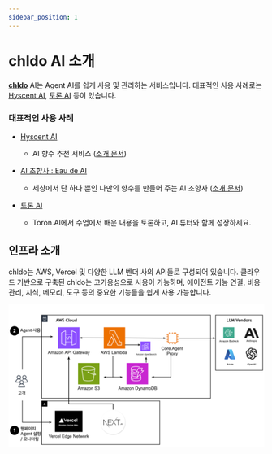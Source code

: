 ```yaml
---
sidebar_position: 1
---
```


# chldo AI 소개

**[chldo](https://chldo.com)** AI는 Agent AI를 쉽게 사용 및 관리하는 서비스입니다. 대표적인 사용 사례로는 [Hyscent AI](https://hyscent.ai), [토론 AI](https://toron.ai) 등이 있습니다.

### 대표적인 사용 사례

-   [Hyscent AI](https://hyscent.ai/)

    -   AI 향수 추천 서비스 ([소개 문서](https://core.today/news/project/hyscent/thehyundaidaegu))

-   [AI 조향사 : Eau de AI](https://eaude.ai/)

    -   세상에서 단 하나 뿐인 나만의 향수를 만들어 주는 AI 조향사 ([소개 문서](https://core.today/news/project/eaudeai/2024gangnang))

-   [토론 AI](https://toron.ai/)
    -   Toron.AI에서 수업에서 배운 내용을 토론하고, AI 튜터와 함께 성장하세요.

## 인프라 소개

chldo는 AWS, Vercel 및 다양한 LLM 벤더 사의 API들로 구성되어 있습니다. 클라우드 기반으로 구축된 chldo는 고가용성으로 사용이 가능하며, 에이전트 기능 연결, 비용관리, 지식, 메모리, 도구 등의 중요한 기능들을 쉽게 사용 가능합니다.

![infra](/img/infrastructure.png)
